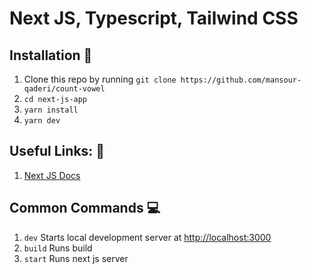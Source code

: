 # Next JS, Typescript, Tailwind CSS

## Installation :wrench:

1. Clone this repo by running `git clone https://github.com/mansour-qaderi/count-vowel`
2. `cd next-js-app`
3. `yarn install`
4. `yarn dev`

## Useful Links: :link:

1. [Next JS Docs](https://nextjs.org/learn/basics/getting-started/setup)

## Common Commands :computer:

1. `dev` Starts local development server at [http://localhost:3000](http://localhost:3000)
2. `build` Runs build
3. `start` Runs next js server
